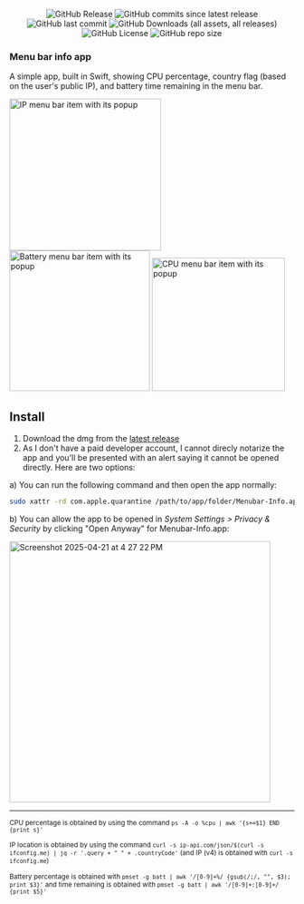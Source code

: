 <p align="center">
  <img alt="GitHub Release" src="https://img.shields.io/github/v/release/Thinkr1/Menubar-Info?style=for-the-badge">
  <img alt="GitHub commits since latest release" src="https://img.shields.io/github/commits-since/Thinkr1/Menubar-Info/latest?style=for-the-badge">
  <img alt="GitHub last commit" src="https://img.shields.io/github/last-commit/Thinkr1/Menubar-Info?style=for-the-badge">
  <img alt="GitHub Downloads (all assets, all releases)" src="https://img.shields.io/github/downloads/Thinkr1/Menubar-Info/total?style=for-the-badge">
  <img alt="GitHub License" src="https://img.shields.io/github/license/Thinkr1/Menubar-Info?style=for-the-badge">
  <img alt="GitHub repo size" src="https://img.shields.io/github/repo-size/Thinkr1/Menubar-Info?style=for-the-badge">
</p>

### Menu bar info app

A simple app, built in Swift, showing CPU percentage, country flag (based on the user's public IP), and battery time remaining in the menu bar.

<img width="268" alt="IP menu bar item with its popup" src="https://github.com/user-attachments/assets/5ca3faa1-e611-4526-bda2-976dcfca486f" />
<img width="248" alt="Battery menu bar item with its popup" src="https://github.com/user-attachments/assets/8e96c97e-6a82-475f-8da5-90a91ae455f5" />
<img width="235" alt="CPU menu bar item with its popup" src="https://github.com/user-attachments/assets/95286e98-9977-40e0-b965-18da089b72e8" />

## Install

1. Download the dmg from the [latest release](https://github.com/Thinkr1/Menubar-Info/releases)
2. As I don't have a paid developer account, I cannot direcly notarize the app and you'll be presented with an alert saying it cannot be opened directly. Here are two options:

a) You can run the following command and then open the app normally: 

```sh
sudo xattr -rd com.apple.quarantine /path/to/app/folder/Menubar-Info.app
```

b) You can allow the app to be opened in *System Settings > Privacy & Security* by clicking "Open Anyway" for Menubar-Info.app:

<img width="461" alt="Screenshot 2025-04-21 at 4 27 22 PM" src="https://github.com/user-attachments/assets/64336344-39dc-476f-87cd-6fc209e7122f" />

---

<sub>CPU percentage is obtained by using the command `ps -A -o %cpu | awk '{s+=$1} END {print s}'`</sub>


<sub>IP location is obtained by using the command `curl -s ip-api.com/json/$(curl -s ifconfig.me) | jq -r '.query + " " + .countryCode'` (and IP (v4) is obtained with `curl -s ifconfig.me`)</sub>

<sub>Battery percentage is obtained with `pmset -g batt | awk '/[0-9]+%/ {gsub(/;/, "", $3); print $3}'` and time remaining is obtained with `pmset -g batt | awk '/[0-9]+:[0-9]+/ {print $5}'`</sub>
